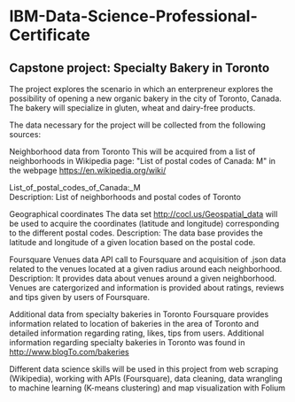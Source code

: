# IBM-Data-Science-Professional-Certificate

## Capstone project: Specialty Bakery in Toronto
The project explores the scenario in which an enterpreneur explores the possibility of
opening a new organic bakery in the city of Toronto, Canada. The bakery will specialize
in gluten, wheat and dairy-free products.

The data necessary for the project will be collected from the following sources:

Neighborhood data from Toronto
This will be acquired from a list of neighborhoods in Wikipedia page: "List of postal codes of Canada: M" in 
the webpage https://en.wikipedia.org/wiki/ 

List_of_postal_codes_of_Canada:_M  
Description: List of neighborhoods and postal codes of Toronto

Geographical coordinates
The data set http://cocl.us/Geospatial_data will be used to acquire the coordinates (latitude and longitude) corresponding to the different postal codes.
Description: The data base provides the latitude and longitude of a given location based on the postal code.

Foursquare Venues data
API call to Foursquare and acquisition of .json data related to the venues located at a given radius around each neighborhood.
Description: It provides data about venues around a given neighborhood. Venues are catergorized and information is provided about ratings, reviews and tips given by users of Foursquare.

Additional data from specialty bakeries in Toronto
Foursquare provides information related to location of bakeries in the area of Toronto and detailed information regarding rating, likes, tips from users. Additional information regarding specialty bakeries in Toronto was found in http://www.blogTo.com/bakeries

Different data science skills will be used in this project from web scraping (Wikipedia), 
working with APIs (Foursquare), data cleaning, data wrangling to machine learning (K-means
clustering) and map visualization with Folium


